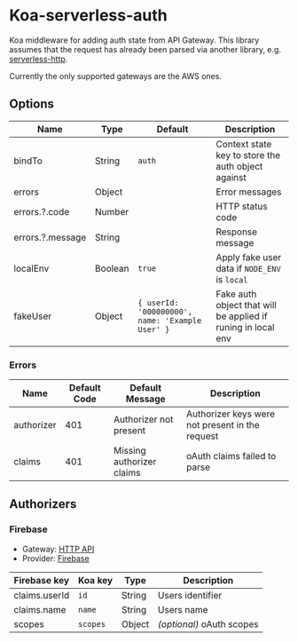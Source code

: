 # Koa-serverless-auth

Koa middleware for adding auth state from API Gateway. This library assumes that the request has already been parsed via
another library, e.g. [serverless-http](https://www.npmjs.com/package/serverless-http).

Currently the only supported gateways are the AWS ones.

## Options

| Name             | Type    | Default                                         | Description                                                  |
| ---------------- | ------- | ----------------------------------------------- | ------------------------------------------------------------ |
| bindTo           | String  | `auth`                                          | Context state key to store the auth object against           |
| errors           | Object  |                                                 | Error messages                                               |
| errors.?.code    | Number  |                                                 | HTTP status code                                             |
| errors.?.message | String  |                                                 | Response message                                             |
| localEnv         | Boolean | `true`                                          | Apply fake user data if `NODE_ENV` is `local`                |
| fakeUser         | Object  | `{ userId: '000000000', name: 'Example User' }` | Fake auth object that will be applied if runing in local env |

### Errors

| Name       | Default Code | Default Message           | Description                                     |
| ---------- | ------------ | ------------------------- | ----------------------------------------------- |
| authorizer | 401          | Authorizer not present    | Authorizer keys were not present in the request |
| claims     | 401          | Missing authorizer claims | oAuth claims failed to parse                    |

## Authorizers

### Firebase

- Gateway: [HTTP API](https://docs.aws.amazon.com/apigateway/latest/developerguide/http-api.html)
- Provider: [Firebase](https://firebase.google.com/docs/auth)

| Firebase key  | Koa key  | Type   | Description               |
| ------------- | -------- | ------ | ------------------------- |
| claims.userId | `id`     | String | Users identifier          |
| claims.name   | `name`   | String | Users name                |
| scopes        | `scopes` | Object | _(optional)_ oAuth scopes |
